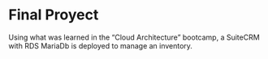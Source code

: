# Final Proyect
Using what was learned in the “Cloud Architecture” bootcamp, a SuiteCRM with RDS MariaDb is deployed to manage an inventory.
